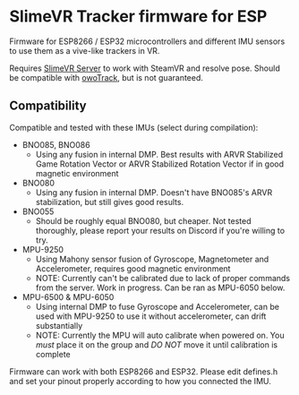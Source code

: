 # SlimeVR Tracker firmware for ESP

Firmware for ESP8266 / ESP32 microcontrollers and different IMU sensors to use them as a vive-like trackers in VR.

Requires [SlimeVR Server](https://github.com/SlimeVR/SlimeVR-Server) to work with SteamVR and resolve pose. Should be compatible with [owoTrack](https://github.com/abb128/owo-track-driver), but is not guaranteed.

## Compatibility

Compatible and tested with these IMUs (select during compilation):
* BNO085, BNO086
  * Using any fusion in internal DMP. Best results with ARVR Stabilized Game Rotation Vector or ARVR Stabilized Rotation Vector if in good magnetic environment
* BNO080
  * Using any fusion in internal DMP. Doesn't have BNO085's ARVR stabilization, but still gives good results.
* BNO055
  * Should be roughly equal BNO080, but cheaper. Not tested thoroughly, please report your results on Discord if you're willing to try.
* MPU-9250
  * Using Mahony sensor fusion of Gyroscope, Magnetometer and Accelerometer, requires good magnetic environment
  * NOTE: Currently can't be calibrated due to lack of proper commands from the server. Work in progress. Can be ran as MPU-6050 below.
* MPU-6500 & MPU-6050
  * Using internal DMP to fuse Gyroscope and Accelerometer, can be used with MPU-9250 to use it without accelerometer, can drift substantially
  * NOTE: Currently the MPU will auto calibrate when powered on. You *must* place it on the group and *DO NOT* move it until calibration is complete

Firmware can work with both ESP8266 and ESP32. Please edit defines.h and set your pinout properly according to how you connected the IMU.
